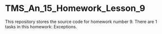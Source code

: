 # TMS_An_15_Homework_Lesson_9
This repository stores the source code for homework number 9. There are 1 tasks in this homework: Exceptions.
